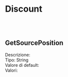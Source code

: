 # Discount

<br><br> 

GetSourcePosition 
---
Descrizione:   <br> 
Tipo: String <br> 
Valore di default:  <br>
Valori:
<ul> 
</ul><br>

